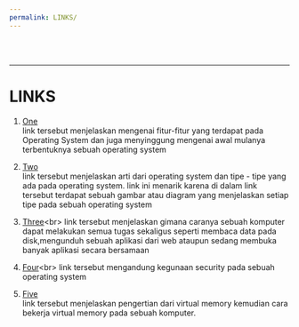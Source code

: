 ```yaml
---
permalink: LINKS/
---
```

<br>
<br>
<hr>

# LINKS

1. [One](https://www.interviewbit.com/blog/features-of-operating-system/)<br>
link tersebut menjelaskan mengenai fitur-fitur yang terdapat pada Operating System dan
juga menyinggung mengenai awal mulanya terbentuknya sebuah operating system

2. [Two](https://www.naukri.com/learning/articles/types-of-operating-systems/)<br>
link tersebut menjelaskan arti dari operating system dan tipe - tipe yang ada pada operating system.
link ini menarik karena di dalam link tersebut terdapat sebuah gambar atau diagram
yang menjelaskan setiap tipe pada sebuah operating system

3. [Three](https://byjus.com/gate/multitasking-operating-system-notes/#:~:text=The%20multitasking%20OS%20refers%20to,tasks%20at%20the%20same%20time.)<br>
link tersebut menjelaskan gimana caranya sebuah komputer dapat melakukan semua tugas sekaligus seperti
membaca data pada disk,mengunduh sebuah aplikasi dari web ataupun sedang membuka banyak aplikasi
secara bersamaan

4. [Four](https://www.techopedia.com/definition/24774/operating-system-security-os-security#:~:text=OS%20security%20refers%20to%20specified,if%20OS%20security%20is%20compromised.)<br>
link tersebut mengandung kegunaan security pada sebuah operating system

5. [Five](https://www.techtarget.com/searchstorage/definition/virtual-memory)<br>
link tersebut menjelaskan pengertian dari virtual memory
kemudian cara bekerja virtual memory pada sebuah komputer.




